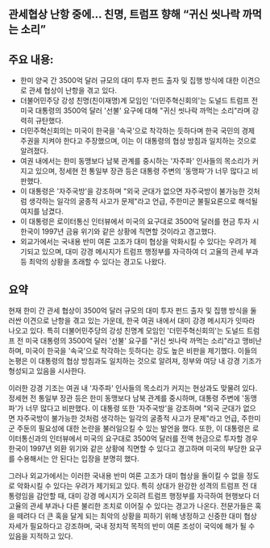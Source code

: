## 관세협상 난항 중에… 친명, 트럼프 향해 “귀신 씻나락 까먹는 소리”

## 주요 내용:
*   한미 양국 간 3500억 달러 규모의 대미 투자 펀드 출자 및 집행 방식에 대한 이견으로 관세 협상이 난항을 겪고 있다.
*   더불어민주당 강성 친명(친이재명)계 모임인 '더민주혁신회의'는 도널드 트럼프 전 미국 대통령의 3500억 달러 '선불' 요구에 대해 "귀신 씻나락 까먹는 소리"라며 강력히 규탄했다.
*   더민주혁신회의는 미국이 한국을 '속국'으로 착각하는 듯하다며 한국 국민의 경제 주권을 지켜야 한다고 주장했으며, 이는 이 대통령의 협상 방침과 일치하는 것으로 알려졌다.
*   여권 내에서는 한미 동맹보다 남북 관계를 중시하는 '자주파' 인사들의 목소리가 커지고 있으며, 정세현 전 통일부 장관 등은 대통령 주변의 '동맹파'가 너무 많다고 비판했다.
*   이 대통령은 '자주국방'을 강조하며 "외국 군대가 없으면 자주국방이 불가능한 것처럼 생각하는 일각의 굴종적 사고가 문제"라고 언급, 주한미군 불필요론으로 해석될 여지를 남겼다.
*   이 대통령은 로이터통신 인터뷰에서 미국의 요구대로 3500억 달러를 현금 투자 시 한국이 1997년 금융 위기와 같은 상황에 직면할 것이라고 경고했다.
*   외교가에서는 국내용 반미 여론 고조가 대미 협상을 악화시킬 수 있다는 우려가 제기되고 있으며, 대미 강경 메시지가 트럼프 행정부를 자극하여 더 고율의 관세 부과 등 최악의 상황을 초래할 수 있다는 경고도 나왔다.

## 요약

현재 한미 간 관세 협상이 3500억 달러 규모의 대미 투자 펀드 출자 및 집행 방식을 둘러싼 이견으로 난항을 겪고 있는 가운데, 한국 여권 내에서 대미 강경 메시지가 잇따라 나오고 있다. 특히 더불어민주당의 강성 친명계 모임인 '더민주혁신회의'는 도널드 트럼프 전 미국 대통령의 3500억 달러 '선불' 요구를 "귀신 씻나락 까먹는 소리"라고 맹비난하며, 미국이 한국을 '속국'으로 착각하는 듯하다는 강도 높은 비판을 제기했다. 이들의 논평은 이 대통령의 협상 방침과도 일치하는 것으로 알려져, 정부와 여당 내 강경 기조가 형성되고 있음을 시사한다.

이러한 강경 기조는 여권 내 '자주파' 인사들의 목소리가 커지는 현상과도 맞물려 있다. 정세현 전 통일부 장관 등은 한미 동맹보다 남북 관계를 중시하며, 대통령 주변에 '동맹파'가 너무 많다고 비판했다. 이 대통령 또한 '자주국방'을 강조하며 "외국 군대가 없으면 자주국방이 불가능한 것처럼 생각하는 일각의 굴종적 사고가 문제"라고 언급, 주한미군 주둔의 필요성에 대한 논란을 불러일으킬 수 있는 발언을 했다. 또한, 이 대통령은 로이터통신과의 인터뷰에서 미국의 요구대로 3500억 달러를 전액 현금으로 투자할 경우 한국이 1997년 외환 위기와 같은 상황에 직면할 수 있다고 경고하며 미국의 부당한 요구를 수용해서는 안 된다는 입장을 분명히 했다.

그러나 외교가에서는 이러한 국내용 반미 여론 고조가 대미 협상을 돌이킬 수 없을 정도로 악화시킬 수 있다는 우려가 제기되고 있다. 특히 상대가 완강한 성격의 트럼프 전 대통령임을 감안할 때, 대미 강경 메시지가 오히려 트럼프 행정부를 자극하여 현행보다 더 고율의 관세 부과나 다른 불리한 조치로 이어질 수 있다는 경고가 나온다. 전문가들은 혹을 떼려다 더 큰 혹을 달게 되는 최악의 상황을 피하기 위해 냉정하고 신중한 대미 협상 자세가 필요하다고 강조하며, 국내 정치적 목적의 반미 여론 조성이 국익에 해가 될 수 있음을 지적하고 있다.